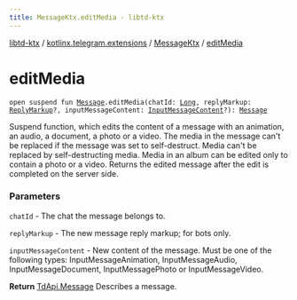```yaml
---
title: MessageKtx.editMedia - libtd-ktx
---
```


[libtd-ktx](../../index.html) / [kotlinx.telegram.extensions](../index.html) / [MessageKtx](index.html) / [editMedia](./edit-media.html)

# editMedia

`open suspend fun `[`Message`](https://tdlibx.github.io/td/docs/org/drinkless/td/libcore/telegram/TdApi.Message.html)`.editMedia(chatId: `[`Long`](https://kotlinlang.org/api/latest/jvm/stdlib/kotlin/-long/index.html)`, replyMarkup: `[`ReplyMarkup`](https://tdlibx.github.io/td/docs/org/drinkless/td/libcore/telegram/TdApi.ReplyMarkup.html)`?, inputMessageContent: `[`InputMessageContent`](https://tdlibx.github.io/td/docs/org/drinkless/td/libcore/telegram/TdApi.InputMessageContent.html)`?): `[`Message`](https://tdlibx.github.io/td/docs/org/drinkless/td/libcore/telegram/TdApi.Message.html)

Suspend function, which edits the content of a message with an animation, an audio, a document,
a photo or a video. The media in the message can't be replaced if the message was set to
self-destruct. Media can't be replaced by self-destructing media. Media in an album can be edited
only to contain a photo or a video. Returns the edited message after the edit is completed on the
server side.

### Parameters

`chatId` - The chat the message belongs to.

`replyMarkup` - The new message reply markup; for bots only.

`inputMessageContent` - New content of the message. Must be one of the following types:
InputMessageAnimation, InputMessageAudio, InputMessageDocument, InputMessagePhoto or
InputMessageVideo.

**Return**
[TdApi.Message](https://tdlibx.github.io/td/docs/org/drinkless/td/libcore/telegram/TdApi.Message.html) Describes a message.

